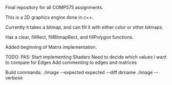 Final repository for all COMP575 assignments.

This is a 2D graphics engine done in c++.

Currently it takes a bitmap, and can fill it with either color or other bitmaps.

Has a clear, fillRect, fillBitmapRect, and fillPolygon functions.

Added beginning of Matrix implementation.

TODO:
PA5:
  Start implementing Shaders
  Need to decide which values i want to compare for Edges
  Add commenting to edges and matrices
  
Build commands:
./image --expected expected --diff dirname
./image --verbose
